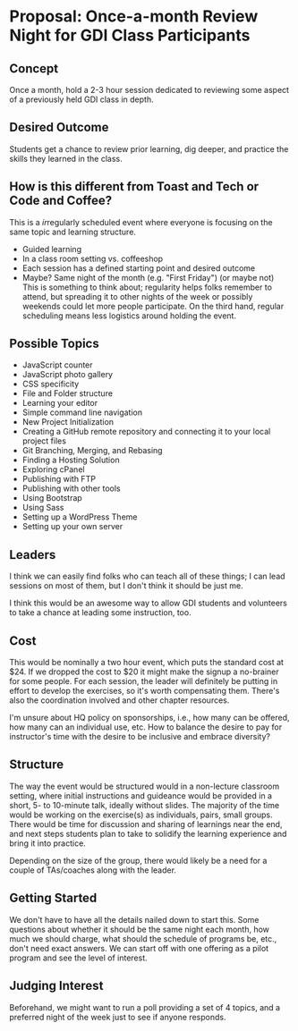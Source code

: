 # Proposal: Once-a-month Review Night for GDI Class Participants

## Concept

Once a month, hold a 2-3 hour session dedicated to reviewing some
aspect of a previously held GDI class in depth.

## Desired Outcome

Students get a chance to review prior learning, dig deeper, and
practice the skills they learned in the class.

## How is this different from Toast and Tech or Code and Coffee?

This is a *ir*regularly scheduled event where everyone is focusing on the
same topic and learning structure.

- Guided learning
- In a class room setting vs. coffeeshop
- Each session has a defined starting point and desired outcome
- Maybe? Same night of the month (e.g. "First Friday") (or maybe not)
  This is something to think about; regularity helps folks remember to
  attend, but spreading it to other nights of the week or possibly
  weekends could let more people participate. On the third hand,
  regular scheduling means less logistics around holding the event.


## Possible Topics

- JavaScript counter
- JavaScript photo gallery
- CSS specificity
- File and Folder structure
- Learning your editor
- Simple command line navigation
- New Project Initialization
- Creating a GitHub remote repository and connecting it to your local
  project files
- Git Branching, Merging, and Rebasing
- Finding a Hosting Solution
- Exploring cPanel
- Publishing with FTP
- Publishing with other tools
- Using Bootstrap
- Using Sass
- Setting up a WordPress Theme
- Setting up your own server

## Leaders

I think we can easily find folks who can teach all of these things; I
can lead sessions on most of them, but I don't think it should be just
me.

I think this would be an awesome way to allow GDI students and
volunteers to take a chance at leading some instruction, too.

## Cost

This would be nominally a two hour event, which puts the standard cost
at $24. If we dropped the cost to $20 it might make the signup a
no-brainer for some people. For each session, the leader will
definitely be putting in effort to develop the exercises, so it's
worth compensating them. There's also the coordination involved and
other chapter resources.

I'm unsure about HQ policy on sponsorships, i.e., how many can be
offered, how many can an individual use, etc. How to balance the
desire to pay for instructor's time with the desire to be inclusive
and embrace diversity?

## Structure

The way the event would be structured would in a non-lecture classroom
setting, where initial instructions and guideance would be provided in
a short, 5- to 10-minute talk, ideally without slides. The majority of
the time would be working on the exercise(s) as individuals, pairs,
small groups. There would be time for discussion and sharing of
learnings near the end, and next steps students plan to take to
solidify the learning experience and bring it into practice.

Depending on the size of the group, there would likely be a need for a
couple of TAs/coaches along with the leader.

## Getting Started

We don't have to have all the details nailed down to start this. Some
questions about whether it should be the same night each month, how
much we should charge, what should the schedule of programs be, etc.,
don't need exact answers. We can start off with one offering as a
pilot program and see the level of interest.

## Judging Interest

Beforehand, we might want to run a poll providing a set of 4 topics,
and a preferred night of the week just to see if anyone responds.
